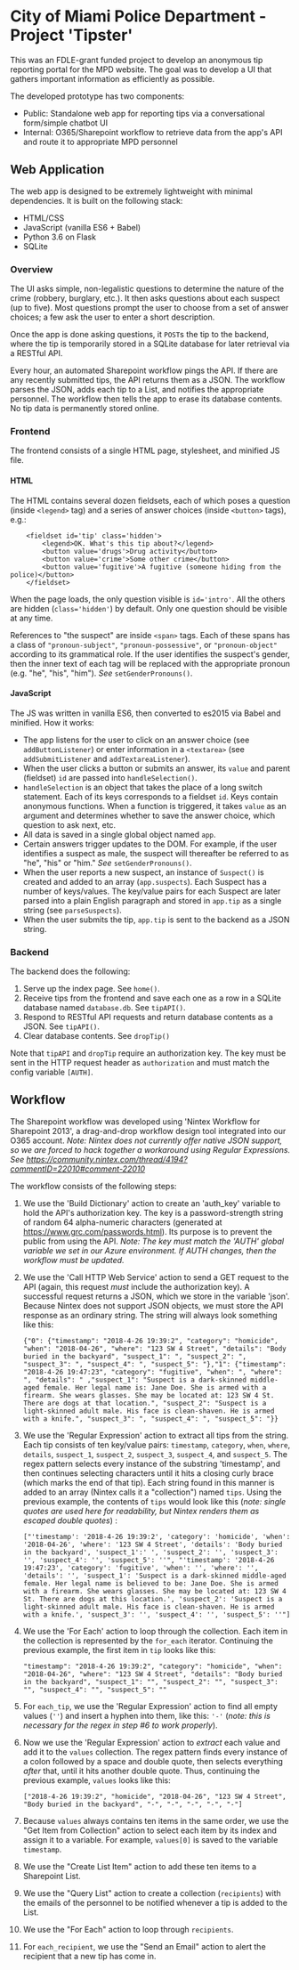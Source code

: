 # City of Miami Police Department - Project 'Tipster'

This was an FDLE-grant funded project to develop an anonymous tip reporting portal for the MPD website. The goal was to develop a UI that gathers important information as efficiently as possible. 

The developed prototype has two components:

* Public: Standalone web app for reporting tips via a conversational form/simple chatbot UI
* Internal: O365/Sharepoint workflow to retrieve data from the app's API and route it to appropriate MPD personnel

## Web Application

The web app is designed to be extremely lightweight with minimal dependencies. It is built on the following stack:

* HTML/CSS
* JavaScript (vanilla ES6 + Babel)
* Python 3.6 on Flask
* SQLite

### Overview

The UI asks simple, non-legalistic questions to determine the nature of the crime (robbery, burglary, etc.). It then asks questions about each suspect (up to five). Most questions prompt the user to choose from a set of answer choices; a few ask the user to enter a short description.

Once the app is done asking questions, it `POST`s the tip to the backend, where the tip is temporarily stored in a SQLite database for later retrieval via a RESTful API.

Every hour, an automated Sharepoint workflow pings the API. If there are any recently submitted tips, the API returns them as a JSON. The workflow parses the JSON, adds each tip to a List, and notifies the appropriate personnel. The workflow then tells the app to erase its database contents. No tip data is permanently stored online.

### Frontend

The frontend consists of a single HTML page, stylesheet, and minified JS file.

#### HTML

The HTML contains several dozen fieldsets, each of which poses a question (inside `<legend>` tag) and a series of answer choices (inside `<button>` tags), e.g.:

```
    <fieldset id='tip' class='hidden'>
        <legend>OK. What's this tip about?</legend>
        <button value='drugs'>Drug activity</button>
        <button value='crime'>Some other crime</button>
        <button value='fugitive'>A fugitive (someone hiding from the police)</button>
    </fieldset>
```

When the page loads, the only question visible is `id='intro'`. All the others are hidden (`class='hidden'`) by default. Only one question should be visible at any time.

References to "the suspect" are inside `<span>` tags. Each of these spans has a class of `"pronoun-subject"`, `"pronoun-possessive"`, or `"pronoun-object"` according to its grammatical role. If the user identifies the suspect's gender, then the inner text of each tag will be replaced with the appropriate pronoun (e.g. "he", "his", "him"). *See* `setGenderPronouns()`.

#### JavaScript

The JS was written in vanilla ES6, then converted to es2015 via Babel and minified. How it works:
 
* The app listens for the user to click on an answer choice (see `addButtonListener`) or enter information in a `<textarea>` (see `addSubmitListener` and `addTextareaListener`).
* When the user clicks a button or submits an answer, its `value` and parent (fieldset) `id` are passed into `handleSelection()`.
* `handleSelection` is an object that takes the place of a long switch statement. Each of its keys corresponds to a fieldset `id`. Keys contain anonymous functions. When a function is triggered, it takes `value` as an argument and determines whether to save the answer choice, which question to ask next, etc.
* All data is saved in a single global object named `app`.
* Certain answers trigger updates to the DOM. For example, if the user identifies a suspect as male, the suspect will thereafter be referred to as "he", "his" or "him." *See* `setGenderPronouns()`.
* When the user reports a new suspect, an instance of `Suspect()` is created and added to an array (`app.suspects`). Each Suspect has a number of keys/values. The key/value pairs for each Suspect are later parsed into a plain English paragraph and stored in `app.tip` as a single string (see `parseSuspects`).
* When the user submits the tip, `app.tip` is sent to the backend as a JSON string.

### Backend

The backend does the following:
1. Serve up the index page. See `home()`.
2. Receive tips from the frontend and save each one as a row in a SQLite database named `database.db`. See `tipAPI()`.
3. Respond to RESTful API requests and return database contents as a JSON. See `tipAPI()`.
4. Clear database contents. See `dropTip()`

Note that `tipAPI` and `dropTip` require an authorization key. The key must be sent in the HTTP request header as `authorization` and must match the config variable `[AUTH]`.

## Workflow

The Sharepoint workflow was developed using 'Nintex Workflow for Sharepoint 2013', a drag-and-drop workflow design tool integrated into our O365 account. *Note: Nintex does not currently offer native JSON support, so we are forced to hack together a workaround using Regular Expressions. See https://community.nintex.com/thread/4194?commentID=22010#comment-22010*

The workflow consists of the following steps:

1. We use the 'Build Dictionary' action to create an 'auth_key' variable to hold the API's authorization key. The key is a password-strength string of random 64 alpha-numeric characters (generated at https://www.grc.com/passwords.html). Its purpose is to prevent the public from using the API. *Note: The key must match the 'AUTH' global variable we set in our Azure environment. If AUTH changes, then the workflow must be updated.*

2. We use the 'Call HTTP Web Service' action to send a GET request to the API (again, this request *must* include the authorization key). A successful request returns a JSON, which we store in the variable 'json'. Because Nintex does not support JSON objects, we must store the API response as an ordinary string. The string will always look something like this:

    ```
    {"0": {"timestamp": "2018-4-26 19:39:2", "category": "homicide", "when": "2018-04-26", "where": "123 SW 4 Street", "details": "Body buried in the backyard", "suspect_1": ", "suspect_2": ", "suspect_3": ", "suspect_4": ", "suspect_5": "},"1": {"timestamp": "2018-4-26 19:47:23", "category": "fugitive", "when": ", "where": ", "details": " ,"suspect_1": "Suspect is a dark-skinned middle-aged female. Her legal name is: Jane Doe. She is armed with a firearm. She wears glasses. She may be located at: 123 SW 4 St. There are dogs at that location.", "suspect_2": "Suspect is a light-skinned adult male. His face is clean-shaven. He is armed with a knife.", "suspect_3": ", "suspect_4": ", "suspect_5": "}}
    ```

3. We use the 'Regular Expression' action to extract all tips from the string. Each tip consists of ten key/value pairs: `timestamp`, `category`, `when`, `where`, `details`, `suspect_1`, `suspect_2`, `suspect_3`, `suspect_4`, and `suspect_5`. The regex pattern selects every instance of the substring 'timestamp', and then continues selecting characters until it hits a closing curly brace (which marks the end of that tip). Each string found in this manner is added to an array (Nintex calls it a "collection") named `tips`. Using the previous example, the contents of `tips` would look like this (*note: single quotes are used here for readability, but Nintex renders them as escaped double quotes*) :

    ```
    ["'timestamp': '2018-4-26 19:39:2', 'category': 'homicide', 'when': '2018-04-26', 'where': '123 SW 4 Street', 'details': 'Body buried in the backyard', 'suspect_1':' ', 'suspect_2': '', 'suspect_3': '', 'suspect_4': '', 'suspect_5': ''", "'timestamp': '2018-4-26 19:47:23', 'category': 'fugitive', 'when': '', 'where': '', 'details': '', 'suspect_1': 'Suspect is a dark-skinned middle-aged female. Her legal name is believed to be: Jane Doe. She is armed with a firearm. She wears glasses. She may be located at: 123 SW 4 St. There are dogs at this location.', 'suspect_2': 'Suspect is a light-skinned adult male. His face is clean-shaven. He is armed with a knife.', 'suspect_3': '', 'suspect_4': '', 'suspect_5': ''"]
    ```

4. We use the 'For Each' action to loop through the collection. Each item in the collection is represented by the `for_each` iterator. Continuing the previous example, the first item in `tip` looks like this:

    ```
    "timestamp": "2018-4-26 19:39:2", "category": "homicide", "when": "2018-04-26", "where": "123 SW 4 Street", "details": "Body buried in the backyard", "suspect_1": "", "suspect_2": "", "suspect_3": "", "suspect_4": "", "suspect_5": ""
    ```

5. For `each_tip`, we use the 'Regular Expression' action to find all empty values (`''`) and insert a hyphen into them, like this: `'-'` (*note: this is necessary for the regex in step #6 to work properly*).

6. Now we use the 'Regular Expression' action to *extract* each value and add it to the `values` collection. The regex pattern finds every instance of a colon followed by a space and double quote, then selects everything *after* that, until it hits another double quote. Thus, continuing the previous example, `values` looks like this:

    ```
    ["2018-4-26 19:39:2", "homicide", "2018-04-26", "123 SW 4 Street", "Body buried in the backyard", "-", "-", "-", "-", "-"]
    ```

7. Because `values` always contains ten items in the same order, we use the "Get Item from Collection" action to select each item by its index and assign it to a variable. For example, `values[0]` is saved to the variable `timestamp`.

8. We use the "Create List Item" action to add these ten items to a Sharepoint List.

9. We use the "Query List" action to create a collection (`recipients`) with the emails of the personnel to be notified whenever a tip is added to the List.

10. We use the "For Each" action to loop through `recipients`.

11. For `each_recipient`, we use the "Send an Email" action to alert the recipient that a new tip has come in.